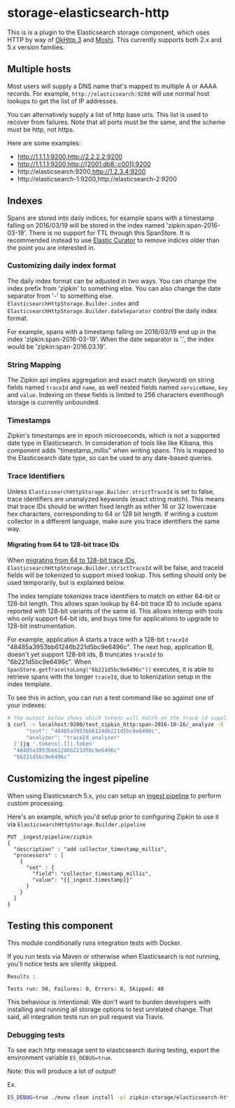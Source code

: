 # storage-elasticsearch-http

This is is a plugin to the Elasticsearch storage component, which uses
HTTP by way of [OkHttp 3](https://github.com/square/okttp) and
[Moshi](https://github.com/square/moshi). This currently supports both
2.x and 5.x version families.

## Multiple hosts
Most users will supply a DNS name that's mapped to multiple A or AAAA
records. For example, `http://elasticsearch:9200` will use normal host
lookups to get the list of IP addresses.

You can alternatively supply a list of http base urls. This list is used
to recover from failures. Note that all ports must be the same, and the
scheme must be http, not https.

Here are some examples:

* http://1.1.1.1:9200,http://2.2.2.2:9200
* http://1.1.1.1:9200,http://[2001:db8::c001]:9200
* http://elasticsearch:9200,http://1.2.3.4:9200
* http://elasticsearch-1:9200,http://elasticsearch-2:9200

## Indexes
Spans are stored into daily indices, for example spans with a timestamp
falling on 2016/03/19 will be stored in the index named 'zipkin:span-2016-03-19'.
There is no support for TTL through this SpanStore. It is recommended
instead to use [Elastic Curator](https://www.elastic.co/guide/en/elasticsearch/client/curator/current/about.html)
to remove indices older than the point you are interested in.

### Customizing daily index format
The daily index format can be adjusted in two ways. You can change the
index prefix from 'zipkin' to something else. You can also change
the date separator from '-' to something else.
`ElasticsearchHttpStorage.Builder.index` and `ElasticsearchHttpStorage.Builder.dateSeparator`
control the daily index format.

For example, spans with a timestamp falling on 2016/03/19 end up in the
index 'zipkin:span-2016-03-19'. When the date separator is '.', the index
would be 'zipkin:span-2016.03.19'.

### String Mapping
The Zipkin api implies aggregation and exact match (keyword) on string
fields named `traceId` and `name`, as well nested fields named
`serviceName`, `key` and `value`. Indexing on these fields is limited to
256 characters eventhough storage is currently unbounded.

### Timestamps
Zipkin's timestamps are in epoch microseconds, which is not a supported date type in Elasticsearch.
In consideration of tools like like Kibana, this component adds "timestamp_millis" when writing
spans. This is mapped to the Elasticsearch date type, so can be used to any date-based queries.

### Trace Identifiers
Unless `ElasticsearchHttpStorage.Builder.strictTraceId` is set to false,
trace identifiers are unanalyzed keywords (exact string match). This
means that trace IDs should be written fixed length as either 16 or 32
lowercase hex characters, corresponding to 64 or 128 bit length. If
writing a custom collector in a different language, make sure you trace
identifiers the same way.

#### Migrating from 64 to 128-bit trace IDs
When [migrating from 64 to 128-bit trace IDs](../../zipkin-server/README.md#migrating-from-64-to-128-bit-trace-ids),
`ElasticsearchHttpStorage.Builder.strictTraceId` will be false, and traceId
fields will be tokenized to support mixed lookup. This setting should
only be used temporarily, but is explained below.

The index template tokenizes trace identifiers to match on either 64-bit
or 128-bit length. This allows span lookup by 64-bit trace ID to include
spans reported with 128-bit variants of the same id. This allows interop
with tools who only support 64-bit ids, and buys time for applications
to upgrade to 128-bit instrumentation.

For example, application A starts a trace with a 128-bit `traceId`
"48485a3953bb61246b221d5bc9e6496c". The next hop, application B, doesn't
yet support 128-bit ids, B truncates `traceId` to "6b221d5bc9e6496c".
When `SpanStore.getTrace(toLong("6b221d5bc9e6496c"))` executes, it
is able to retrieve spans with the longer `traceId`, due to tokenization
setup in the index template.

To see this in action, you can run a test command like so against one of
your indexes:

```bash
# the output below shows which tokens will match on the trace id supplied.
$ curl -s localhost:9200/test_zipkin_http:span-2016-10-26/_analyze -d '{
      "text": "48485a3953bb61246b221d5bc9e6496c",
      "analyzer": "traceId_analyzer"
  }'|jq '.tokens|.[]|.token'
  "48485a3953bb61246b221d5bc9e6496c"
  "6b221d5bc9e6496c"
```

## Customizing the ingest pipeline

When using Elasticsearch 5.x, you can setup an [ingest pipeline](https://www.elastic.co/guide/en/elasticsearch/reference/master/pipeline.html)
to perform custom processing.

Here's an example, which you'd setup prior to configuring Zipkin to use
it via `ElasticsearchHttpStorage.Builder.pipeline`


```
PUT _ingest/pipeline/zipkin
{
  "description" : "add collector_timestamp_millis",
  "processors" : [
    {
      "set" : {
        "field": "collector_timestamp_millis",
        "value": "{{_ingest.timestamp}}"
      }
    }
  ]
}
```

## Testing this component
This module conditionally runs integration tests with Docker.

If you run tests via Maven or otherwise when Elasticsearch is not running,
you'll notice tests are silently skipped.
```
Results :

Tests run: 50, Failures: 0, Errors: 0, Skipped: 48
```

This behaviour is intentional: We don't want to burden developers with
installing and running all storage options to test unrelated change.
That said, all integration tests run on pull request via Travis.

### Debugging tests
To see each http message sent to elasticsearch during testing, export the
environment variable `ES_DEBUG=true`.

Note: this will produce a lot of output!

Ex.
```bash
ES_DEBUG=true ./mvnw clean install -pl zipkin-storage/elasticsearch-http/ --am
```

